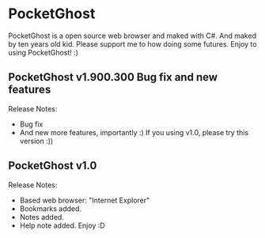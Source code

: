 # PocketGhost
PocketGhost is a open source web browser and maked with C#. And maked by ten years old kid. Please support me to how doing some futures.
Enjoy to using PocketGhost! :)
 ## PocketGhost v1.900.300  Bug fix and new features
 Release Notes:
 - Bug fix
 - And new more features, importantly :) If you using v1.0, please try this version :))
## PocketGhost v1.0
Release Notes:
 - Based web browser: "Internet Explorer" 
 - Bookmarks added.
 - Notes added.
 - Help note added.
 Enjoy :D

